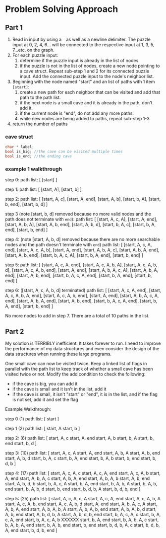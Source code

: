 # Problem Solving Approach

## Part 1

1. Read in input by using a `-` as well as a newline delimiter. The puzzle input at 0, 2, 4, 6... will be connected to the respective input at 1, 3, 5, 7...etc. on the graph.
2. For each puzzle input:
    1. determine if the puzzle input is already in the list of nodes
    2. if the puzzle is not in the list of nodes, create a new node pointing to a cave struct. Repeat sub-step 1 and 2 for its connected puzzle input. Add the connected puzzle input to the node's neighbor list.
3. Beginning with the node named "start" and an list of paths with 1 item `[start]`:
    1. create a new path for each neighbor that can be visited and add that path to the path list.
    2. if the next node is a small cave and it is already in the path, don't add it.
    3. if the current node is "end", do not add any more paths.
    4. while new nodes are being added to paths, repeat sub-step 1-3.
4. return the number of paths

### cave struct

```C
char * label;
bool is_big; //the cave can be visited multiple times
bool is_end; //the ending cave
```

### example 1 walkthrough

step 0:
path list: [
    [start]
    ]

step 1:
path list: [
    [start, A],
    [start, b]
    ]

step 2:
path list: [
    [start, A, c],
    [start, A, end],
    [start, A, b],
    [start, b, A],
    [start, b, end],
    [start, b, d]
    ]

step 3 (note [start, b, d] removed because no more valid nodes and the path does not terminate with `end`):
path list: [
    [start, A, c, A],
    [start, A, end],
    [start, A, b, A],
    [start, A, b, end],
    [start, A, b, d],
    [start, b, A, c],
    [start, b, A, end],
    [start, b, end]
    ]

step 4: (note [start, A, b, d] removed because there are no more searchable nodes and the path doesn't terminate with `end`)
path list: [
    [start, A, c, A, end],
    [start, A, c, A, b],
    [start, A, end],
    [start, A, b, A, c],
    [start, A, b, A, end],
    [start, A, b, end],
    [start, b, A, c, A],
    [start, b, A, end],
    [start, b, end]
    ]

step 5:
path list: [
    [start, A, c, A, end],
    [start, A, c, A, b, A],
    [start, A, c, A, b, d],
    [start, A, c, A, b, end],
    [start, A, end],
    [start, A, b, A, c, A],
    [start, A, b, A, end],
    [start, A, b, end],
    [start, b, A, c, A, end],
    [start, b, A, end],
    [start, b, end]
    ]

step 6: ([start, A, c, A, b, d] terminated)
path list: [
    [start, A, c, A, end],
    [start, A, c, A, b, A, end],
    [start, A, c, A, b, end],
    [start, A, end],
    [start, A, b, A, c, A, end],
    [start, A, b, A, end],
    [start, A, b, end],
    [start, b, A, c, A, end],
    [start, b, A, end],
    [start, b, end]
    ]

No more nodes to add in step 7. There are a total of 10 paths in the list.

## Part 2

My solution is TERRIBLY inefficient. It takes forever to run. I need to improve the performance of my data structures and even consider the design of the data structures when running these large programs.

One small cave can now be visited twice. Keep a linked list of flags in parallel
with the path list to keep track of whether a small cave has been visited twice or not.
Modify the add condition to check the following:
- if the cave is big, you can add it
- if the cave is small and it isn't in the list, add it
- if the cave is small, it isn't "start" or "end", it is in the list, and if the flag is not set, add it and set the flag

Example Walkthrough:

step 0 (1)
path list: [
    start
]

step 1 (2)
path list: [
    start, A
    start, b
]

step 2: (6)
path list: [
    start, A, c
    start, A, end
    start, A, b
    start, b, A
    start, b, end
    start, b, d
]

step 3: (10)
path list: [
    start, A, c, A
    start, A, end
    start, A, b, A
    start, A, b, end
    start, A, b, d
    start, b, A, c
    start, b, A, end
    start, b, A, b
    start, b, end
    start, b, d, b
]

step 4: (17)
path list: [
    start, A, c, A, c
    start, A, c, A, end
    start, A, c, A, b
    start, A, end
    start, A, b, A, c
    start, A, b, A, end
    start, A, b, A, b
    start, A, b, end
    start, A, b, d, b
    start, b, A, c, A
    start, b, A, end
    start, b, A, b, A
    start, b, A, b, end
    start, b, A, b, d
    start, b, end
    start, b, d, b, A
    start, b, d, b, end
]

step 5: (25)
path list: [
    start, A, c, A, c, A
    start, A, c, A, end
    start, A, c, A, b, A
    start, A, c, A, b, end
    start, A, c, A, b, d
    start, A, end
    start, A, b, A, c, A
    start, A, b, A, end
    start, A, b, A, b, A
    start, A, b, A, b, end
    start, A, b, A, b, d
    start, A, b, end
    start, A, b, d, b, A
    start, A, b, d, b, end
    start, b, A, c, A, c
    start, b, A, c, A, end
    start, b, A, c, A, b XXXXXX
    start, b, A, end
    start, b, A, b, A, c
    start, b, A, b, A, end
    start, b, A, b, end
    start, b, end
    start, b, d, b, A, c
    start, b, d, b, A, end
    start, b, d, b, end
]